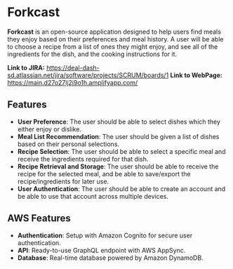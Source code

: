 # Forkcast

**Forkcast** is an open-source application designed to help users find meals they enjoy based on their preferences and meal history. 
 A user will be able to choose a recipe from a list of ones they might enjoy, and see all of the ingredients for the dish, and the cooking instructions for it. 

**Link to JIRA:**
https://deal-dash-sd.atlassian.net/jira/software/projects/SCRUM/boards/1 
**Link to WebPage:**
https://main.d27o27lj2j9o1h.amplifyapp.com/

## Features

- **User Preference**: The user should be able to select dishes which they either enjoy or dislike.
- **Meal List Recommendation**: The user should be given a list of dishes based on their personal selections.
- **Recipe Selection**: The user should be able to select a specific meal and receive the ingredients required for that dish.
- **Recipe Retrieval and Storage**: The user should be able to receive the recipe for the selected meal, and be able to save/export the recipe/ingredients for later use.
- **User Authentication**: The user should be able to create an account and be able to use that account across multiple devices. 

## AWS Features

- **Authentication**: Setup with Amazon Cognito for secure user authentication.
- **API**: Ready-to-use GraphQL endpoint with AWS AppSync.
- **Database**: Real-time database powered by Amazon DynamoDB.

